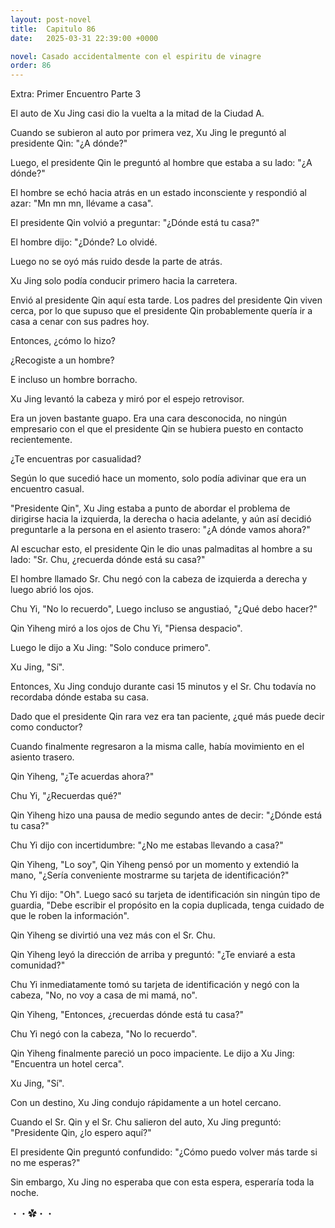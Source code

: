 ```yaml
---
layout: post-novel
title:  Capitulo 86
date:   2025-03-31 22:39:00 +0000

novel: Casado accidentalmente con el espiritu de vinagre
order: 86
---
```



Extra: Primer Encuentro Parte 3

El auto de Xu Jing casi dio la vuelta a la mitad de la Ciudad A.

Cuando se subieron al auto por primera vez, Xu Jing le preguntó al presidente Qin: "¿A dónde?"

Luego, el presidente Qin le preguntó al hombre que estaba a su lado: "¿A dónde?"

El hombre se echó hacia atrás en un estado inconsciente y respondió al azar: "Mn mn mn, llévame a casa".

El presidente Qin volvió a preguntar: "¿Dónde está tu casa?"

El hombre dijo: "¿Dónde? Lo olvidé.

Luego no se oyó más ruido desde la parte de atrás.

Xu Jing solo podía conducir primero hacia la carretera.

Envió al presidente Qin aquí esta tarde. Los padres del presidente Qin viven cerca, por lo que supuso que el presidente Qin probablemente quería ir a casa a cenar con sus padres hoy.

Entonces, ¿cómo lo hizo?

¿Recogiste a un hombre?

E incluso un hombre borracho.

Xu Jing levantó la cabeza y miró por el espejo retrovisor.

Era un joven bastante guapo. Era una cara desconocida, no ningún empresario con el que el presidente Qin se hubiera puesto en contacto recientemente.

¿Te encuentras por casualidad?

Según lo que sucedió hace un momento, solo podía adivinar que era un encuentro casual.

"Presidente Qin", Xu Jing estaba a punto de abordar el problema de dirigirse hacia la izquierda, la derecha o hacia adelante, y aún así decidió preguntarle a la persona en el asiento trasero: "¿A dónde vamos ahora?"

Al escuchar esto, el presidente Qin le dio unas palmaditas al hombre a su lado: "Sr. Chu, ¿recuerda dónde está su casa?"

El hombre llamado Sr. Chu negó con la cabeza de izquierda a derecha y luego abrió los ojos.

Chu Yi, "No lo recuerdo", Luego incluso se angustiaó, "¿Qué debo hacer?"

Qin Yiheng miró a los ojos de Chu Yi, "Piensa despacio".

Luego le dijo a Xu Jing: "Solo conduce primero".

Xu Jing, "Sí".

Entonces, Xu Jing condujo durante casi 15 minutos y el Sr. Chu todavía no recordaba dónde estaba su casa.

Dado que el presidente Qin rara vez era tan paciente, ¿qué más puede decir como conductor?

Cuando finalmente regresaron a la misma calle, había movimiento en el asiento trasero.

Qin Yiheng, "¿Te acuerdas ahora?"

Chu Yi, "¿Recuerdas qué?"

Qin Yiheng hizo una pausa de medio segundo antes de decir: "¿Dónde está tu casa?"

Chu Yi dijo con incertidumbre: "¿No me estabas llevando a casa?"

Qin Yiheng, "Lo soy", Qin Yiheng pensó por un momento y extendió la mano, "¿Sería conveniente mostrarme su tarjeta de identificación?"

Chu Yi dijo: "Oh". Luego sacó su tarjeta de identificación sin ningún tipo de guardia, "Debe escribir el propósito en la copia duplicada, tenga cuidado de que le roben la información".

Qin Yiheng se divirtió una vez más con el Sr. Chu.

Qin Yiheng leyó la dirección de arriba y preguntó: "¿Te enviaré a esta comunidad?"

Chu Yi inmediatamente tomó su tarjeta de identificación y negó con la cabeza, "No, no voy a casa de mi mamá, no".

Qin Yiheng, "Entonces, ¿recuerdas dónde está tu casa?"

Chu Yi negó con la cabeza, "No lo recuerdo".

Qin Yiheng finalmente pareció un poco impaciente. Le dijo a Xu Jing: "Encuentra un hotel cerca".

Xu Jing, "Sí".

Con un destino, Xu Jing condujo rápidamente a un hotel cercano.

Cuando el Sr. Qin y el Sr. Chu salieron del auto, Xu Jing preguntó: "Presidente Qin, ¿lo espero aquí?"

El presidente Qin preguntó confundido: "¿Cómo puedo volver más tarde si no me esperas?"

Sin embargo, Xu Jing no esperaba que con esta espera, esperaría toda la noche.





・・✿・・